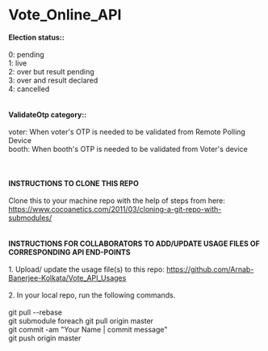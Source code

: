# Vote_Online_API

<b>Election status::</b><br><br>
    0: pending<br>
    1: live<br>
    2: over but result pending<br>
    3: over and result declared<br>
    4: cancelled<br>
<br>
<br>
<b>ValidateOtp category::</b><br><br>
    voter: When voter's OTP is needed to be validated from Remote Polling Device<br>
    booth: When booth's OTP is needed to be validated from Voter's device<br>
<br>
<br>
<br>
<b>INSTRUCTIONS TO CLONE THIS REPO</b><br>
<br>
Clone this to your machine repo with the help of steps from here: https://www.cocoanetics.com/2011/03/cloning-a-git-repo-with-submodules/<br>
<br>
<br>
<b>INSTRUCTIONS FOR COLLABORATORS TO ADD/UPDATE USAGE FILES OF CORRESPONDING API END-POINTS</b><br><br>1. Upload/ update the usage file(s) to this repo: https://github.com/Arnab-Banerjee-Kolkata/Vote_API_Usages<br>
<br>
2. In your local repo, run the following commands.<br>
<br>
      git pull --rebase<br>
      git submodule foreach git pull origin master<br>
      git commit -am "Your Name | commit message"<br>
      git push origin master<br>
